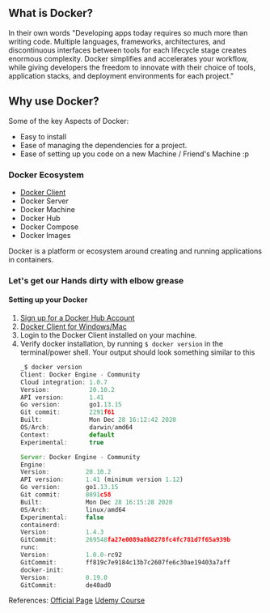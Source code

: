 ## What is Docker?

In their own words "Developing apps today requires so much more than writing code. Multiple languages, frameworks, architectures, and discontinuous interfaces between tools for each lifecycle stage creates enormous complexity. Docker simplifies and accelerates your workflow, while giving developers the freedom to innovate with their choice of tools, application stacks, and deployment environments for each project."

## Why use Docker?

Some of the key Aspects of Docker:
- Easy to install
- Ease of managing the dependencies for a project.
- Ease of setting up you code on a new Machine / Friend's Machine :p

### Docker Ecosystem

- [Docker Client](https://docs.docker.com/get-started/overview/#:~:text=Docker%20uses%20a%20client%2Dserver,to%20a%20remote%20Docker%20daemon.)
- Docker Server
- Docker Machine
- Docker Hub
- Docker Compose
- Docker Images

Docker is a platform or ecosystem around creating and running applications in containers.

### Let's get our Hands dirty with elbow grease

#### Setting up your Docker
1. [Sign up for a Docker Hub Account](https://hub.docker.com/)
2. [Docker Client for Windows/Mac](https://www.docker.com/products/docker-desktop)
3. Login to the Docker Client installed on your machine.
4. Verify docker installation, by running `$ docker version` in the terminal/power shell. Your output should look something similar to this 
    ```javascript
    _$ docker version
    Client: Docker Engine - Community
    Cloud integration: 1.0.7
    Version:           20.10.2
    API version:       1.41
    Go version:        go1.13.15
    Git commit:        2291f61
    Built:             Mon Dec 28 16:12:42 2020
    OS/Arch:           darwin/amd64
    Context:           default
    Experimental:      true
    
    Server: Docker Engine - Community
    Engine:
    Version:          20.10.2
    API version:      1.41 (minimum version 1.12)
    Go version:       go1.13.15
    Git commit:       8891c58
    Built:            Mon Dec 28 16:15:28 2020
    OS/Arch:          linux/amd64
    Experimental:     false
    containerd:
    Version:          1.4.3
    GitCommit:        269548fa27e0089a8b8278fc4fc781d7f65a939b
    runc:
    Version:          1.0.0-rc92
    GitCommit:        ff819c7e9184c13b7c2607fe6c30ae19403a7aff
    docker-init:
    Version:          0.19.0
    GitCommit:        de40ad0
    ```




References: [Official Page](https://www.docker.com/why-docker) [Udemy Course](https://www.udemy.com/course/docker-and-kubernetes-the-complete-guide/)